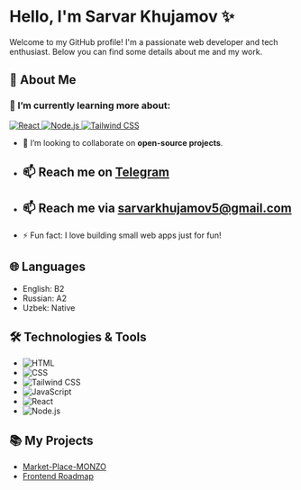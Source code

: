 # Hello, I'm Sarvar Khujamov ✨

Welcome to my GitHub profile! I'm a passionate web developer and tech enthusiast. Below you can find some details about me and my work.

## 🚀 About Me
### 🌱 I’m currently learning more about:
<p align="left">
  <a href="https://react.dev/" target="_blank">
    <img src="https://img.shields.io/badge/React-20232A?style=for-the-badge&logo=react&logoColor=61DAFB" alt="React" />
  </a>
  <a href="https://nodejs.org/" target="_blank">
    <img src="https://img.shields.io/badge/Node.js-43853D?style=for-the-badge&logo=node.js&logoColor=white" alt="Node.js" />
  </a>
  <a href="https://tailwindcss.com/" target="_blank">
    <img src="https://img.shields.io/badge/TailwindCSS-38B2AC?style=for-the-badge&logo=tailwind-css&logoColor=white" alt="Tailwind CSS" />
  </a>
</p>

- 👯 I’m looking to collaborate on **open-source projects**.
- ## 📫 Reach me on [Telegram](https://t.me/sarvarkhujamov)
- ## 📫 Reach me via [sarvarkhujamov5@gmail.com](https://mail.google.com/mail/u/0/?tab=rm&ogbl#inbox?compose=new)
- ⚡ Fun fact: I love building small web apps just for fun!

## 🌐 Languages
- English: B2
- Russian: A2
- Uzbek: Native

## 🛠️ Technologies & Tools
- ![HTML](https://img.shields.io/badge/HTML-5-1E3A8A?style=for-the-badge&logo=html5&logoColor=ffffff)  
- ![CSS](https://img.shields.io/badge/CSS-3-1E3A8A?style=for-the-badge&logo=css3&logoColor=ffffff)  
- ![Tailwind CSS](https://img.shields.io/badge/TailwindCSS-1.0-1E3A8A?style=for-the-badge&logo=tailwindcss&logoColor=ffffff)  
- ![JavaScript](https://img.shields.io/badge/JavaScript-ES6-1E3A8A?style=for-the-badge&logo=javascript&logoColor=ffffff)  
- ![React](https://img.shields.io/badge/React-18-1E3A8A?style=for-the-badge&logo=react&logoColor=ffffff)  
- ![Node.js](https://img.shields.io/badge/Node.js-16-1E3A8A?style=for-the-badge&logo=node.js&logoColor=ffffff)

## 📚 My Projects
- [Market-Place-MONZO](https://sarkuzb.github.io/Market-Place-MONZO/)
- [Frontend Roadmap](https://github.com/sarkuzb/roadmap-for-frontend) 
